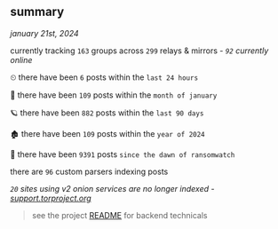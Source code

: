 
## summary
_january 21st, 2024_

currently tracking `163` groups across `299` relays & mirrors - _`92` currently online_

⏲ there have been `6` posts within the `last 24 hours`

🦈 there have been `109` posts within the `month of january`

🪐 there have been `882` posts within the `last 90 days`

🏚 there have been `109` posts within the `year of 2024`

🦕 there have been `9391` posts `since the dawn of ransomwatch`

there are `96` custom parsers indexing posts

_`20` sites using v2 onion services are no longer indexed - [support.torproject.org](https://support.torproject.org/onionservices/v2-deprecation/)_

> see the project [README](https://github.com/joshhighet/ransomwatch#ransomwatch--) for backend technicals
